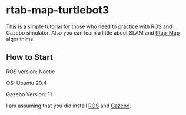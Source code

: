 # rtab-map-turtlebot3
This is a simple tutorial for those who need to practice with ROS and Gazebo simulator. Also you can learn a little about SLAM and [Rtab-Map](http://introlab.github.io/rtabmap/) algorithims.


## How to Start

ROS version: Noetic

OS: Ubuntu 20.4

Gazebo Version: 11

I am assuming that you did install [ROS](http://wiki.ros.org/noetic/Installation) and [Gazebo](https://classic.gazebosim.org/).




